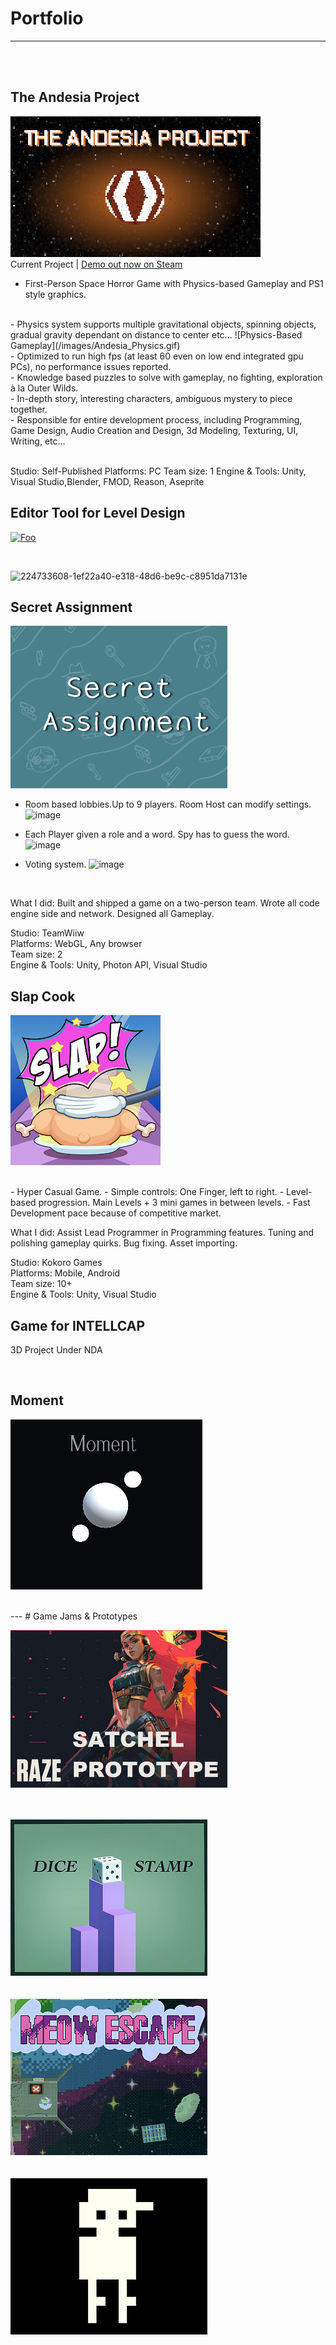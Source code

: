 # Portfolio
---
<br>
<br>

## The Andesia Project
[![Foo](/images/Andesia_400.png)](https://store.steampowered.com/app/2709770/The_Andesia_Project/)
<br>
Current Project | [Demo out now on Steam](https://store.steampowered.com/app/2709770/The_Andesia_Project/)
<br>
- First-Person Space Horror Game with Physics-based Gameplay and PS1 style graphics.
<br>
- Physics system supports multiple gravitational objects, spinning objects, gradual gravity dependant on distance to center etc...
![Physics-Based Gameplay](/images/Andesia_Physics.gif)
<br>
- Optimized to run high fps (at least 60 even on low end integrated gpu PCs), no performance issues reported.
<br>
- Knowledge based puzzles to solve with gameplay, no fighting, exploration à la Outer Wilds.
<br>
- In-depth story, interesting characters, ambiguous mystery to piece together.
<br>
- Responsible for entire development process, including Programming, Game Design, Audio Creation and Design, 3d Modeling, Texturing, UI, Writing, etc...
<br>
<br>

Studio: Self-Published
Platforms: PC
Team size: 1
Engine & Tools: Unity, Visual Studio,Blender, FMOD, Reason, Aseprite

## Editor Tool for Level Design

[![Foo](https://github-readme-stats.vercel.app/api/pin/?username=ZiadRbai&repo=Spherical-Transform-Tool)](https://github.com/ZiadRbai/Spherical-Transform-Tool)

<br>

![224733608-1ef22a40-e318-48d6-be9c-c8951da7131e](https://github.com/ZiadRbai/porfolio/assets/73894693/43018155-ac26-4b51-aa97-c3acaf7b92ec)


## Secret Assignment

[![Foo](/images/SecretAssignment.png)](https://teamwiiw.itch.io/secret-assignment)
<br>

- Room based lobbies.Up to 9 players. Room Host can modify settings.
![image](https://github.com/ZiadRbai/porfolio/assets/73894693/4b16d71b-b129-45ff-b15d-ea973df22d33)


- Each Player given a role and a word. Spy has to guess the word.
![image](https://github.com/ZiadRbai/porfolio/assets/73894693/db459195-2639-458a-83f1-4976b7c01b6a)


- Voting system.
![image](https://github.com/ZiadRbai/porfolio/assets/73894693/2282b4b6-407c-4a46-9c9c-f94b76c546cd)

<br>

What I did: Built and shipped a game on a two-person team. Wrote all code engine side and network. Designed all Gameplay.

Studio: TeamWiiw <br>
Platforms: WebGL, Any browser <br>
Team size: 2 <br>
Engine & Tools: Unity, Photon API, Visual Studio 

## Slap Cook

[![Foo](/images/SlapCook.png)](https://play.google.com/store/apps/details?id=com.KokoroGames.SlapCook)

<br>
- Hyper Casual Game. 
- Simple controls: One Finger, left to right.
- Level-based progression. Main Levels + 3 mini games in between levels.
- Fast Development pace because of competitive market.

What I did: Assist Lead Programmer in Programming features. Tuning and polishing gameplay quirks. Bug fixing. Asset importing.

Studio: Kokoro Games <br>
Platforms: Mobile, Android <br>
Team size: 10+ <br>
Engine & Tools: Unity, Visual Studio <br>

## Game for INTELLCAP

3D Project Under NDA

<br>

## Moment 

[![Foo](/images/Moment.png)](https://ziadrbai.itch.io/moment)

<br>
---
# Game Jams & Prototypes

[![Foo](/images/Raze.png)](https://ziadrbai.itch.io/raze-satchel)
<br>
<br>
<br>

[![Foo](/images/DiceStamp.png)](https://maruwiiw.itch.io/dice-stamp)
<br>
<br>
<br>
[![Foo](/images/MeowEscape.png)](https://ziadrbai.itch.io/meow-escape)
<br>
<br>
<br>
[![Foo](/images/MyFriendsGame.png)](https://ziadrbai.itch.io/my-friends-game)







